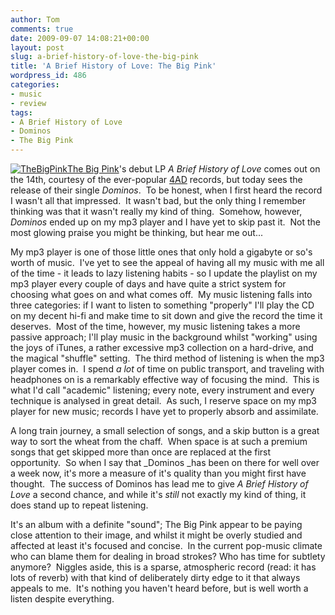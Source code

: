 ```yaml
---
author: Tom
comments: true
date: 2009-09-07 14:08:21+00:00
layout: post
slug: a-brief-history-of-love-the-big-pink
title: 'A Brief History of Love: The Big Pink'
wordpress_id: 486
categories:
- music
- review
tags: 
- A Brief History of Love
- Dominos
- The Big Pink
---
```


[![TheBigPink](http://eatenbymonsters.files.wordpress.com/2009/09/thebigpink.jpg?w=287)The Big Pink](http://musicfromthebigpink.com/)'s debut LP _A Brief History of Love_ comes out on the 14th, courtesy of the ever-popular [4AD](http://www.4ad.com/) records, but today sees the release of their single _Dominos_.  To be honest, when I first heard the record I wasn't all that impressed.  It wasn't bad, but the only thing I remember thinking was that it wasn't really my kind of thing.  Somehow, however, _Dominos_ ended up on my mp3 player and I have yet to skip past it.  Not the most glowing praise you might be thinking, but hear me out...

My mp3 player is one of those little ones that only hold a gigabyte or so's worth of music.  I've yet to see the appeal of having all my music with me all of the time - it leads to lazy listening habits - so I update the playlist on my mp3 player every couple of days and have quite a strict system for choosing what goes on and what comes off.  My music listening falls into three categories: if I want to listen to something "properly" I'll play the CD on my decent hi-fi and make time to sit down and give the record the time it deserves.  Most of the time, however, my music listening takes a more passive approach; I'll play music in the background whilst "working" using the joys of iTunes, a rather excessive mp3 collection on a hard-drive, and the magical "shuffle" setting.  The third method of listening is when the mp3 player comes in.  I spend _a lot_ of time on public transport, and traveling with headphones on is a remarkably effective way of focusing the mind.  This is what I'd call "academic" listening; every note, every instrument and every technique is analysed in great detail.  As such, I reserve space on my mp3 player for new music; records I have yet to properly absorb and assimilate.

A long train journey, a small selection of songs, and a skip button is a great way to sort the wheat from the chaff.  When space is at such a premium songs that get skipped more than once are replaced at the first opportunity.  So when I say that _Dominos _has been on there for well over a week now, it's more a measure of it's quality than you might first have thought.  The success of Dominos has lead me to give _A Brief History of Love_ a second chance, and while it's _still_ not exactly my kind of thing, it does stand up to repeat listening.

It's an album with a definite "sound"; The Big Pink appear to be paying close attention to their image, and whilst it might be overly studied and affected at least it's focused and concise.  In the current pop-music climate who can blame them for dealing in broad strokes? Who has time for subtlety anymore?  Niggles aside, this is a sparse, atmospheric record (read: it has lots of reverb) with that kind of deliberately dirty edge to it that always appeals to me.  It's nothing you haven't heard before, but is well worth a listen despite everything.
